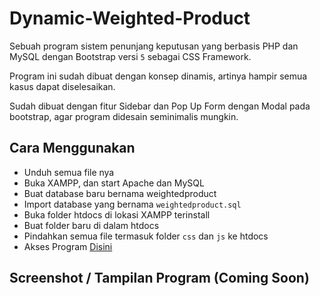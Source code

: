 # Dynamic-Weighted-Product

Sebuah program sistem penunjang keputusan yang berbasis PHP dan MySQL dengan Bootstrap versi `5` sebagai CSS Framework.

Program ini sudah dibuat dengan konsep dinamis, artinya hampir semua kasus dapat diselesaikan.

Sudah dibuat dengan fitur Sidebar dan Pop Up Form dengan Modal pada bootstrap, agar program didesain seminimalis mungkin.

## Cara Menggunakan
- Unduh semua file nya
- Buka XAMPP, dan start Apache dan MySQL 
- Buat database baru bernama weightedproduct
- Import database yang bernama `weightedproduct.sql`
- Buka folder htdocs di lokasi XAMPP terinstall
- Buat folder baru di dalam htdocs
- Pindahkan semua file termasuk folder `css` dan `js` ke htdocs
- Akses Program [Disini](http://localhost/weightedproduct/)

## Screenshot / Tampilan Program (Coming Soon)
